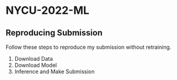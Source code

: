 # NYCU-2022-ML
## Reproducing Submission
Follow these steps to reproduce my submission without retraining.
1. Download Data
2. Download Model
3. Inference and Make Submission

